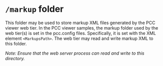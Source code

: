 `/markup` folder
=============
This folder may be used to store markup XML files generated by the PCC viewer web tier.
In the PCC viewer samples, the markup folder used by the web tier(s) is set in the
pcc.config files. Specifically, it is set with the XML element `<MarkupsPath>`. The web
tier may read and write markup XML to this folder.

*Note: Ensure that the web server process can read and write to this directory.*